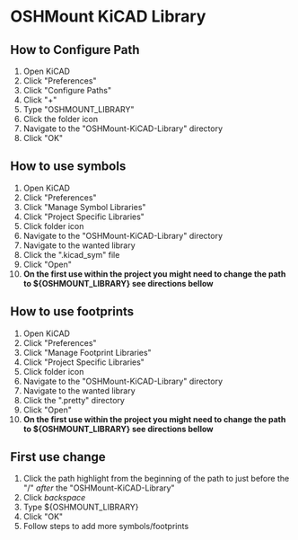 # OSHMount KiCAD Library
## How to Configure Path
1. Open KiCAD
2. Click "Preferences"
3. Click "Configure Paths"
4. Click "+"
5. Type "OSHMOUNT_LIBRARY"
6. Click the folder icon
7. Navigate to the "OSHMount-KiCAD-Library" directory
8. Click "OK"

## How to use symbols
1. Open KiCAD
2. Click "Preferences"
3. Click "Manage Symbol Libraries"
4. Click "Project Specific Libraries"
5. Click folder icon
6. Navigate to the "OSHMount-KiCAD-Library" directory
7. Navigate to the wanted library
8. Click the ".kicad_sym" file
9. Click "Open"
10. **On the first use within the project you might need to change the path to ${OSHMOUNT_LIBRARY} see directions bellow**


## How to use footprints
1. Open KiCAD
2. Click "Preferences"
3. Click "Manage Footprint Libraries"
4. Click "Project Specific Libraries"
5. Click folder icon
6. Navigate to the "OSHMount-KiCAD-Library" directory
7. Navigate to the wanted library
8. Click the ".pretty" directory
9. Click "Open"
10. **On the first use within the project you might need to change the path to ${OSHMOUNT_LIBRARY} see directions bellow**

## First use change
1. Click the path highlight from the beginning of the path to just before the "/" *after* the "OSHMount-KiCAD-Library"
2. Click *backspace*
3. Type ${OSHMOUNT_LIBRARY}
4. Click "OK"
5. Follow steps to add more symbols/footprints
